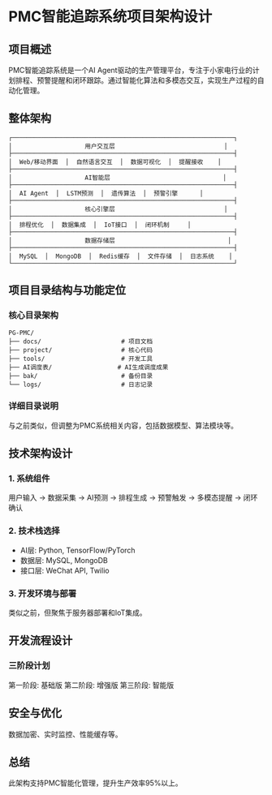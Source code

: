 # PMC智能追踪系统项目架构设计

## 项目概述

PMC智能追踪系统是一个AI Agent驱动的生产管理平台，专注于小家电行业的计划排程、预警提醒和闭环跟踪。通过智能化算法和多模态交互，实现生产过程的自动化管理。

## 整体架构

```
┌─────────────────────────────────────────────────────────────┐
│                    用户交互层                              │
├─────────────────────────────────────────────────────────────┤
│  Web/移动界面  │  自然语言交互  │  数据可视化  │  提醒接收    │
├─────────────────────────────────────────────────────────────┤
│                    AI智能层                               │
├─────────────────────────────────────────────────────────────┤
│  AI Agent  │  LSTM预测  │  遗传算法  │  预警引擎      │
├─────────────────────────────────────────────────────────────┤
│                    核心引擎层                              │
├─────────────────────────────────────────────────────────────┤
│  排程优化  │  数据集成  │  IoT接口  │  闭环机制     │
├─────────────────────────────────────────────────────────────┤
│                    数据存储层                               │
├─────────────────────────────────────────────────────────────┤
│  MySQL  │  MongoDB  │  Redis缓存  │  文件存储  │  日志系统    │
└─────────────────────────────────────────────────────────────┘
```

## 项目目录结构与功能定位

### 核心目录架构

```
PG-PMC/
├── docs/                      # 项目文档
├── project/                   # 核心代码
├── tools/                     # 开发工具
├── AI调度表/                  # AI生成调度成果
├── bak/                       # 备份目录
└── logs/                      # 日志记录
```

### 详细目录说明

与之前类似，但调整为PMC系统相关内容，包括数据模型、算法模块等。

## 技术架构设计

### 1. 系统组件

用户输入 → 数据采集 → AI预测 → 排程生成 → 预警触发 → 多模态提醒 → 闭环确认

### 2. 技术栈选择

- AI层: Python, TensorFlow/PyTorch
- 数据层: MySQL, MongoDB
- 接口层: WeChat API, Twilio

### 3. 开发环境与部署

类似之前，但聚焦于服务器部署和IoT集成。

## 开发流程设计

### 三阶段计划

第一阶段: 基础版
第二阶段: 增强版
第三阶段: 智能版

## 安全与优化

数据加密、实时监控、性能缓存等。

## 总结

此架构支持PMC智能化管理，提升生产效率95%以上。